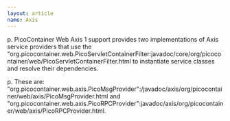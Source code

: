 ```yaml
---
layout: article
name: Axis
---
```


p. PicoContainer Web Axis 1 support provides two implementations of Axis service providers that use the "org.picocontainer.web.PicoServletContainerFilter:javadoc/core/org/picocontainer/web/PicoServletContainerFilter.html to instantiate service classes and resolve their dependencies.

p. These are: "org.picocontainer.web.axis.PicoMsgProvider":/javadoc/axis/org/picocontainer/web/axis/PicoMsgProvider.html and "org.picocontainer.web.axis.PicoRPCProvider":javadoc/axis/org/picocontainer/web/axis/PicoRPCProvider.html.